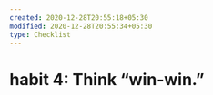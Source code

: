 ```yaml
---
created: 2020-12-28T20:55:18+05:30
modified: 2020-12-28T20:55:34+05:30
type: Checklist
---
```


# habit 4: Think “win-win.”

